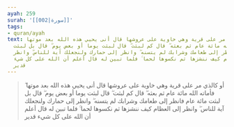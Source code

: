 ```yaml
---
ayah: 259
surah: '[[002|سورة]]'
tags:
- quran/ayah
text: أو كالذي مر على قرية وهي خاوية على عروشها قال أنى يحيي هذه الله بعد موتها ۖ
  فأماته الله مائة عام ثم بعثه ۖ قال كم لبثت ۖ قال لبثت يوما أو بعض يوم ۖ قال بل لبثت
  مائة عام فانظر إلى طعامك وشرابك لم يتسنه ۖ وانظر إلى حمارك ولنجعلك آية للناس ۖ وانظر
  إلى العظام كيف ننشزها ثم نكسوها لحما ۚ فلما تبين له قال أعلم أن الله على كل شيء
  قدير
---
```

> أو كالذي مر على قرية وهي خاوية على عروشها قال أنى يحيي هذه الله بعد موتها ۖ فأماته الله مائة عام ثم بعثه ۖ قال كم لبثت ۖ قال لبثت يوما أو بعض يوم ۖ قال بل لبثت مائة عام فانظر إلى طعامك وشرابك لم يتسنه ۖ وانظر إلى حمارك ولنجعلك آية للناس ۖ وانظر إلى العظام كيف ننشزها ثم نكسوها لحما ۚ فلما تبين له قال أعلم أن الله على كل شيء قدير
